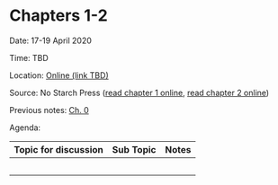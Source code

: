 # Chapters 1-2

Date: 17-19 April 2020

Time: TBD

Location: [Online (link TBD)](#)

Source: No Starch Press ([read chapter 1 online](https://automatetheboringstuff.com/2e/chapter1/), [read chapter 2 online](https://automatetheboringstuff.com/2e/chapter2/))

Previous notes: [Ch. 0](ch0.md)

Agenda:

**Topic for discussion** | **Sub Topic** | **Notes** |
-- | -- | --
 | | |
 | | |
 | | |
 | | |
 | | |
 
